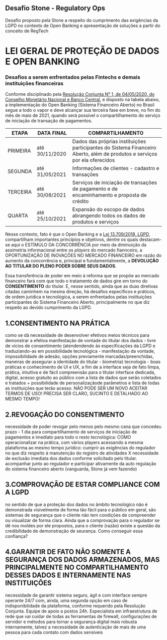 ## Desafio Stone - Regulatory Ops
 Desafio proposto pela Stone a respeito do cumprimento das exigências da LGPD no contexto de Open Banking e apresentação de soluções a partir do conceito de RegTech



# LEI GERAL DE PROTEÇÃO DE DADOS E OPEN BANKING 
### Desafios a serem enfrentados pelas Fintechs e demais instituições financeiras

Conforme disciplinado pela [Resolução Conjunta N° 1, de 04/05/2020, do Conselho Monetário Nacional e Banco Central](https://www.in.gov.br/en/web/dou/-/resolucao-conjunta-n-1-de-4-de-maio-de-2020-255165055), e disposto na tabela abaixo, a implementação do Open Banking (Sistema Financeiro Aberto) no Brasil segue a todo o vapor e deve alcançar sua terceira fase em breve, no fim do mês de maio de 2021, quando será possível o compartilhamento do serviço de iniciação de transação de pagamentos.

ETAPA    | DATA FINAL        | COMPARTILHAMENTO
-------- | ----------------- | ----------------
PRIMEIRA | até 30/11/2020    | Dados das próprias instituições participantes do Sistema Financeiro Aberto, além de produtos e serviços por ela oferecidos
SEGUNDA  | até 31/05/2021    | Informações de clientes - cadastro e transações
TERCEIRA | até 30/08/2021    | Serviços de iniciação de transações de pagamento e de encaminhamento e proposta de crédito
QUARTA   | até 25/10/2021    | Expansão do escopo de dados abrangendo todos os dados de produtos e serviços



Nesse contexto, fato é que o Open Banking e a [Lei 13.709/2018, LGPD](http://www.planalto.gov.br/ccivil_03/_ato2015-2018/2018/lei/l13709.htm), compartilham importantes princípios e objetivos, dentre os quais destacam-se aqui o ESTÍMULO DA CONCORRÊNCIA por meio da diminuição da assimetria informacional entre os _players_ do mercado fiannceiro, a OPORTUNIZAÇÃO DE INOVAÇÕES NO MERCADO FINANCEIRO em razão do aumento da concorrência e, principal e fundamentalmente, a **DEVOLUÇÃO AO TITULAR DO PLENO PODER SOBRE SEUS DADOS**.


Essa transferência de poder em meio à reforma que se propõe ao mercado financeiro fará com que todo o tratamento de dados gire em torno do **CONSENTIMENTO** do titular. E, nesse sentido, ainda que as duas diretivas citadas caminhem na mesma direção, há desafios específicos e práticos, de ordem jurídica e tecnológica, a serem enfrentados pelas instituições participantes do Sistema Financeiro Aberto, principalmente no que diz respeito ao devido cumprimento da LGPD.



## 1.CONSENTIMENTO NA PRÁTICA 
como se dá
necessidade de desenvolver efetivos meios técnicos para demonstrar a efetiva manifestação de vontade do titular dos dados - livre de vícios de consentimento
(atendendendo às especificações da LGPD e traduziando-as em possibilidade tecnológica - manifestação da vontade, impossibilidade de adesão, opções previamente marcadas/preenchidas, maneiras de assegurar a identidade do titular - biometria)
tecnologia - boas práticas e conhecimento de UI e UX, a fim de a interface seja de fato limpa, prática, intuitiva e de fácil compreensão para o titular
interface dedicada, digital, acesso gratuito ao público com a lista de dados que serão coletados e tratados + possibilidade de personalizaçãode parâmetros e lista de todas as instituições que terão acesso.
NÃO PODE SER UM NOVO ACEITAR TERMOS DE USO! PRECISA SER CLARO, SUCINTO E DETALHADO AO MESMO TEMPO!

## 2.REVOGAÇÃO DO CONSENTIMENTO
necessidade de poder revogar pelo menos pelo mesmo cana que concedeu
prazo - 1 dia para compartilhamento de serviços de iniciação de pagamentos e imediato para todo o resto
tecnológica: COMO operacionalizar na prática, com vários players acessando a mesma plataforma ao mesmo tempo
jurídico: cumprir as exigências do regulador no que diz respeito à manutenção do registro de atividades X necessidade de exclusão imediata dos dados conforme solicitado pelo titular. acompanhar junto ao regulador e participar ativamente da auto regulação do sistema financeiro aberto (vanguarda, Stone já vem fazendo)

## 3.COMPROVAÇÃO DE ESTAR COMPLIANCE COM A LGPD 
no sentido de que a proteção dos dados no âmbito tecnológico não é demonstrada visivelmente de forma tão fácil para o público em geral, são sistemas de segurança que o cliente não tem condições de compreender ou visualizar de forma clara. Ainda que a comprovação para o regulador se dê nos moldes por ele propostos, para o cliente (razão) existe a questão da credibilidade de demonstração de seurança. Como conseguir essa confiança?

## 4.GARANTIR DE FATO NÃO SOMENTE A SEGURANÇA DOS DADOS ARMAZENADOS, MAS PRINCIPALMENTE NO COMPARTILHAMENTO DESSES DADOS E INTERNAMENTE NAS INSTITUIÇÕES
necessidade de garantir sistema seguro, ágil e com interface sempre operante 24/7 com, ainda, uma segunda opção em caso de indisponibilidade da plataforma, conforme requerido pela Resolução Conjunta. Equipe de apoio a postos 24h.
Especialista em infraestrutura de rede que vai cuidar de todas as ferramentas de firewall, configurações de servidor e métodos para tornar a segurança digital mais robusta 
internamente, talvez a necessidade de autenticação de mais de uma pessoa para cada contato com dados sensíveis









